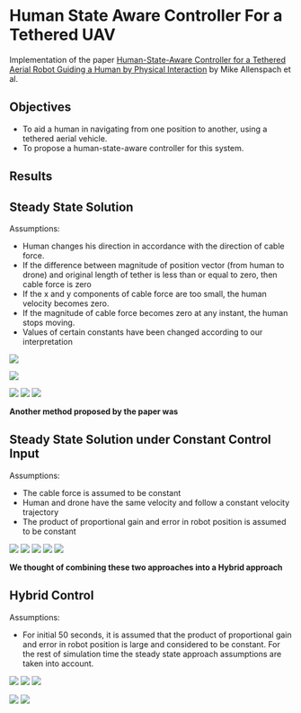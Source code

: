 # Human State Aware Controller For a Tethered UAV



Implementation of the paper [Human-State-Aware Controller for a Tethered Aerial
Robot Guiding a Human by Physical Interaction](https://ieeexplore.ieee.org/stamp/stamp.jsp?arnumber=9684670) by Mike Allenspach et al.

## Objectives
 - To aid a human in navigating from one position to another, using a tethered aerial vehicle.
 - To propose a human-state-aware controller for this system.

## Results


## Steady State Solution

Assumptions:
- Human changes his direction in accordance with the direction of cable force.
- If the difference between magnitude of position vector (from human to drone) and original length of tether is less than or equal to zero, then cable force is zero
- If the x and y components of cable force are too small, the human velocity becomes zero.
- If the magnitude of cable force becomes zero at any instant, the human stops moving.
- Values of certain constants have been changed according to our interpretation

![](https://i.imgur.com/BfPXEjB.png)

![](https://i.imgur.com/4mycHuv.png)

![](https://i.imgur.com/ZDygPXj.png)
![](https://i.imgur.com/KH0r6tf.png)
![](https://i.imgur.com/KuyTysZ.png)



**Another method proposed by the paper was**

## Steady State Solution under Constant Control Input
Assumptions:
- The cable force is assumed to be constant
- Human and drone have the same velocity and follow a constant velocity trajectory
- The product of proportional gain and error in robot position is assumed to be constant

![](https://i.imgur.com/olVXXKu.png)
![](https://i.imgur.com/vJ7eqiU.png)
![](https://i.imgur.com/rR8vUqC.png)
![](https://i.imgur.com/FbivmCN.png)
![](https://i.imgur.com/QfNpln0.png)


    
**We thought of combining these two approaches into a Hybrid approach**

## Hybrid Control
Assumptions:
- For initial 50 seconds, it is assumed that the product of proportional gain and error in robot position is large and considered to be constant. For the rest of simulation time the steady state approach assumptions are taken into account.
    

![](https://i.imgur.com/4qkIvkt.png)
![](https://i.imgur.com/5mwgdQ0.png)
![](https://i.imgur.com/mYHJpWg.png)

![](https://i.imgur.com/zshzLEk.png)
![](https://i.imgur.com/4OteWzI.png)
